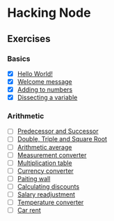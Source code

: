 # Hacking Node

## Exercises

### Basics

- [x] [Hello World!](/01-basics/ex001.js)
- [x] [Welcome message](/01-basics/ex002.js)
- [x] [Adding to numbers](/01-basics/ex003.js)
- [x] [Dissecting a variable](/01-basics/ex004.js)

### Arithmetic

- [ ] [Predecessor and Successor]()
- [ ] [Double, Triple and Square Root]()
- [ ] [Arithmetic average]()
- [ ] [Measurement converter]()
- [ ] [Multiplication table]()
- [ ] [Currency converter]()
- [ ] [Paiting wall]()
- [ ] [Calculating discounts]()
- [ ] [Salary readjustment]()
- [ ] [Temperature converter]()
- [ ] [Car rent]()
